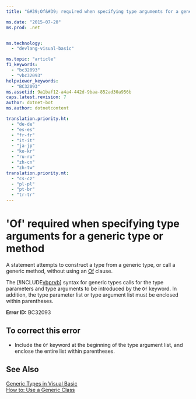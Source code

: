 ```yaml
---
title: "&#39;Of&#39; required when specifying type arguments for a generic type or method | Microsoft Docs"

ms.date: "2015-07-20"
ms.prod: .net


ms.technology: 
  - "devlang-visual-basic"

ms.topic: "article"
f1_keywords: 
  - "bc32093"
  - "vbc32093"
helpviewer_keywords: 
  - "BC32093"
ms.assetid: 9a1baf12-a4a4-442d-9baa-852ad30a956b
caps.latest.revision: 7
author: dotnet-bot
ms.author: dotnetcontent

translation.priority.ht: 
  - "de-de"
  - "es-es"
  - "fr-fr"
  - "it-it"
  - "ja-jp"
  - "ko-kr"
  - "ru-ru"
  - "zh-cn"
  - "zh-tw"
translation.priority.mt: 
  - "cs-cz"
  - "pl-pl"
  - "pt-br"
  - "tr-tr"
---
```

# &#39;Of&#39; required when specifying type arguments for a generic type or method
A statement attempts to construct a type from a generic type, or call a generic method, without using an [Of](../../visual-basic/language-reference/statements/of-clause.md) clause.  
  
 The [!INCLUDE[vbprvb](~/includes/vbprvb-md.md)] syntax for generic types calls for the type parameters and type arguments to be introduced by the `Of` keyword. In addition, the type parameter list or type argument list must be enclosed within parentheses.  
  
 **Error ID:** BC32093  
  
## To correct this error  
  
-   Include the `Of` keyword at the beginning of the type argument list, and enclose the entire list within parentheses.  
  
## See Also  
 [Generic Types in Visual Basic](../../visual-basic/programming-guide/language-features/data-types/generic-types.md)   
 [How to: Use a Generic Class](../../visual-basic/programming-guide/language-features/data-types/how-to-use-a-generic-class.md)